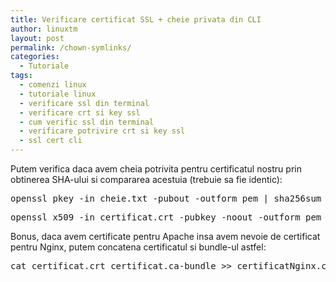 ```yaml
---
title: Verificare certificat SSL + cheie privata din CLI
author: linuxtm
layout: post
permalink: /chown-symlinks/
categories:
  - Tutoriale
tags:
  - comenzi linux
  - tutoriale linux
  - verificare ssl din terminal
  - verificare crt si key ssl
  - cum verific ssl din terminal
  - verificare potrivire crt si key ssl
  - ssl cert cli
---
```


Putem verifica daca avem cheia potrivita pentru certificatul nostru prin obtinerea SHA-ului si compararea acestuia (trebuie sa fie identic):

<pre>openssl pkey -in cheie.txt -pubout -outform pem | sha256sum</pre>
<pre>openssl x509 -in certificat.crt -pubkey -noout -outform pem | sha256sum</pre>

Bonus, daca avem certificate pentru Apache insa avem nevoie de certificat pentru Nginx, putem concatena certificatul si bundle-ul astfel:

<pre>cat certificat.crt certificat.ca-bundle >> certificatNginx.crt</pre>
